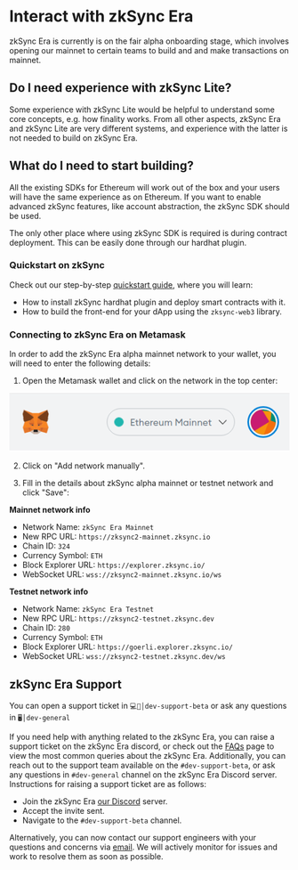 # Interact with zkSync Era

zkSync Era is currently is on the fair alpha onboarding stage, which involves opening our mainnet to certain teams to build and and make transactions on mainnet.

## Do I need experience with zkSync Lite?

Some experience with zkSync Lite would be helpful to understand some core concepts, e.g. how finality works. From all other aspects, zkSync Era and zkSync Lite are very different systems, and experience with the latter is not needed to build on zkSync Era.

## What do I need to start building?

All the existing SDKs for Ethereum will work out of the box and your users will have the same experience as on Ethereum. If you want to enable advanced zkSync features, like account abstraction, the zkSync SDK should be used.

The only other place where using zkSync SDK is required is during contract deployment. This can be easily done through our hardhat plugin.

### Quickstart on zkSync

Check out our step-by-step [quickstart guide](../building-on-zksync/hello-world.md), where you will learn:

- How to install zkSync hardhat plugin and deploy smart contracts with it.
- How to build the front-end for your dApp using the `zksync-web3` library.

### Connecting to zkSync Era on Metamask

In order to add the zkSync Era alpha mainnet network to your wallet, you will need to enter the following details:

1. Open the Metamask wallet and click on the network in the top center:

![img](../../assets/images/connect-1.png)

2. Click on "Add network manually".

3. Fill in the details about zkSync alpha mainnet or testnet network and click "Save":

**Mainnet network info**

- Network Name: `zkSync Era Mainnet`
- New RPC URL: `https://zksync2-mainnet.zksync.io`
- Chain ID: `324`
- Currency Symbol: `ETH`
- Block Explorer URL: `https://explorer.zksync.io/`
- WebSocket URL: `wss://zksync2-mainnet.zksync.io/ws`


**Testnet network info**

- Network Name: `zkSync Era Testnet`
- New RPC URL: `https://zksync2-testnet.zksync.dev`
- Chain ID: `280`
- Currency Symbol: `ETH`
- Block Explorer URL: `https://goerli.explorer.zksync.io/`
- WebSocket URL: `wss://zksync2-testnet.zksync.dev/ws`

## zkSync Era Support

You can open a support ticket in `💻🧪│dev-support-beta` or ask any questions in `🖥│dev-general`

If you need help with anything related to the zkSync Era, you can raise a support ticket on the zkSync Era discord, or check out the [FAQs](../troubleshooting/faq.md) page to view the most common queries about the zkSync Era. Additionally, you can reach out to the support team available on the `#dev-support-beta`, or ask any questions in `#dev-general` channel on the zkSync Era Discord server. 
Instructions for raising a support ticket are as follows:

- Join the zkSync Era [our Discord](https://join.zksync.dev/) server.
- Accept the invite sent.
- Navigate to the `#dev-support-beta` channel.

Alternatively, you can now contact our support engineers with your questions and concerns via [email](mailto:support@zksync.io). 
We will actively monitor for issues and work to resolve them as soon as possible.

<!-- **Testnet network info**

- Network Name: `zkSync alpha testnet`
- New RPC URL: `https://zksync2-testnet.zksync.dev`
- Chain ID: `280`
- Currency Symbol: `ETH`
- Block Explorer URL: `https://goerli.explorer.zksync.io/`
- WebSocket URL: `wss://zksync2-testnet.zksync.dev/ws` -->


<!-- ## Deposit and withdraw funds using zkSync Portal

As the testnet is running on Goerli network, you will need to get some Goerli ETH first. Try any of the faucets below.

- [https://goerli-faucet.mudit.blog/](https://goerli-faucet.mudit.blog/)
- [https://faucets.chain.link/goerli](https://faucets.chain.link/goerli)
- [https://goerli-faucet.slock.it/](https://goerli-faucet.slock.it/)
- [https://goerlifaucet.com/](https://goerlifaucet.com/)

**Step 1**

Head to [https://portal.zksync.io/](https://portal.zksync.io/) and connect your wallet. You will automatically be asked to add the “zkSync Era testnet Goerli” network.

You may also add the network manually to your metamask.

- Network Name: `zkSync mainnet`
- New RPC URL: `https://zksync2-mainnet.zksync.io`
- Chain ID: `324` -->
<!-- 
**Step 2 (Skip if you don’t have Goerli ETH)**

We first go to “Bridge” and then “Deposit” to deposit some \$ETH to zkSync Era.

![image](../../assets/images/faq-1.png)

**Step 3**

Next, we go to “Faucet” to get some testnet $ETH, $LINK, $DAI, $WBTC and \$USDC into our zkSync address.

![image](../../assets/images/faq-2.png)

Check your balance at “Balances” after claiming.

![image](../../assets/images/faq-3.png)

**Step 4**

Now go to “Transfer”. Input the address of another wallet and transfer some tokens to it. Pay the fees in DAI if you don’t have ETH.

![image](../../assets/images/faq-4.png)

**Step 5**

At last we go to “Withdraw” to withdraw some \$DAI from zkSync back to Goerli. Pay the fees in ETH.

![image](../../assets/images/faq-5.png) -->

